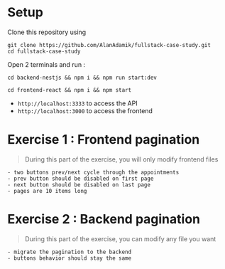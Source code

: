 # Setup

Clone this repository using
```
git clone https://github.com/AlanAdamik/fullstack-case-study.git
cd fullstack-case-study
```

Open 2 terminals and run :
```
cd backend-nestjs && npm i && npm run start:dev
```

```
cd frontend-react && npm i && npm start
```

- `http://localhost:3333` to access the API
- `http://localhost:3000` to access the frontend 


# Exercise 1 : Frontend pagination

> During this part of the exercise, you will only modify frontend files

    - two buttons prev/next cycle through the appointments
    - prev button should be disabled on first page
    - next button should be disabled on last page
    - pages are 10 items long
    
# Exercise 2 :  Backend pagination

> During this part of the exercise, you can modify any file you want

    - migrate the pagination to the backend
    - buttons behavior should stay the same

